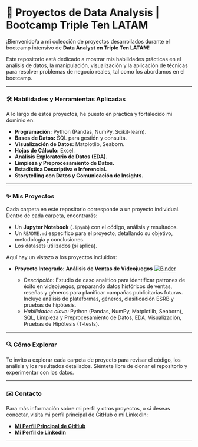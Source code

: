 # 🚀 Proyectos de Data Analysis | Bootcamp Triple Ten LATAM

¡Bienvenido/a a mi colección de proyectos desarrollados durante el bootcamp intensivo de **Data Analyst en Triple Ten LATAM**!

Este repositorio está dedicado a mostrar mis habilidades prácticas en el análisis de datos, la manipulación, visualización y la aplicación de técnicas para resolver problemas de negocio reales, tal como los abordamos en el bootcamp.

---

### 🛠️ **Habilidades y Herramientas Aplicadas**

A lo largo de estos proyectos, he puesto en práctica y fortalecido mi dominio en:

* **Programación:** Python (Pandas, NumPy, Scikit-learn).
* **Bases de Datos:** SQL para gestión y consulta.
* **Visualización de Datos:** Matplotlib, Seaborn.
* **Hojas de Cálculo:** Excel.
* **Análisis Exploratorio de Datos (EDA).**
* **Limpieza y Preprocesamiento de Datos.**
* **Estadística Descriptiva e Inferencial.**
* **Storytelling con Datos y Comunicación de Insights.**

---

### ✨ **Mis Proyectos**

Cada carpeta en este repositorio corresponde a un proyecto individual. Dentro de cada carpeta, encontrarás:
* Un **Jupyter Notebook** (`.ipynb`) con el código, análisis y resultados.
* Un `README.md` específico para el proyecto, detallando su objetivo, metodología y conclusiones.
* Los datasets utilizados (si aplica).

Aquí hay un vistazo a los proyectos incluidos:


* **Proyecto Integrado: Análisis de Ventas de Videojuegos**
[![Binder](https://mybinder.org/badge_logo.svg)](https://mybinder.org/v2/gh/octavioGH25/TripleTen/main?urlpath=https%3A%2F%2Fgithub.com%2FoctavioGH25%2FTripleTen%2Fblob%2Fmain%2Fproyecto_6.ipynb)

   * *Descripción:* Estudio de caso analítico para identificar patrones de éxito en videojuegos, preparando datos históricos de ventas, reseñas y géneros para planificar campañas publicitarias futuras. Incluye análisis de       plataformas, géneros, clasificación ESRB y pruebas de hipótesis.
   * *Habilidades clave:* Python (Pandas, NumPy, Matplotlib, Seaborn), SQL, Limpieza y Preprocesamiento de Datos, EDA, Visualización, Pruebas de Hipótesis (T-tests).

---

### 🔍 **Cómo Explorar**

Te invito a explorar cada carpeta de proyecto para revisar el código, los análisis y los resultados detallados. Siéntete libre de clonar el repositorio y experimentar con los datos.

---

### ✉️ **Contacto**

Para más información sobre mi perfil y otros proyectos, o si deseas conectar, visita mi perfil principal de GitHub o mi LinkedIn:

* [**Mi Perfil Principal de GitHub**](https://github.com/tu_usuario_github)
* [**Mi Perfil de LinkedIn**](https://www.linkedin.com/in/octavio-landa-verde/)

---
